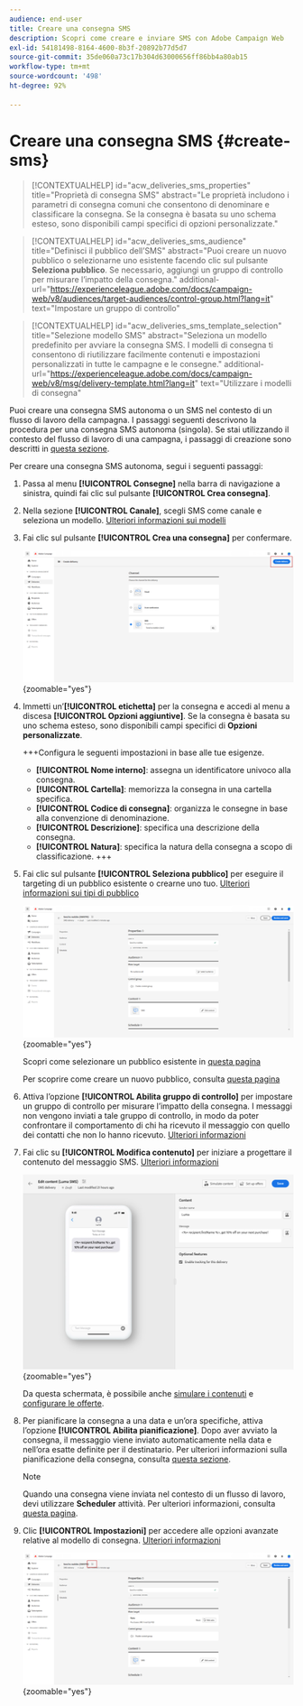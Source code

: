 ```yaml
---
audience: end-user
title: Creare una consegna SMS
description: Scopri come creare e inviare SMS con Adobe Campaign Web
exl-id: 54181498-8164-4600-8b3f-20892b77d5d7
source-git-commit: 35de060a73c17b304d63000656ff86bb4a80ab15
workflow-type: tm+mt
source-wordcount: '498'
ht-degree: 92%

---
```


# Creare una consegna SMS {#create-sms}

>[!CONTEXTUALHELP]
>id="acw_deliveries_sms_properties"
>title="Proprietà di consegna SMS"
>abstract="Le proprietà includono i parametri di consegna comuni che consentono di denominare e classificare la consegna. Se la consegna è basata su uno schema esteso, sono disponibili campi specifici di opzioni personalizzate."

>[!CONTEXTUALHELP]
>id="acw_deliveries_sms_audience"
>title="Definisci il pubblico dell’SMS"
>abstract="Puoi creare un nuovo pubblico o selezionarne uno esistente facendo clic sul pulsante **Seleziona pubblico**. Se necessario, aggiungi un gruppo di controllo per misurare l’impatto della consegna."
>additional-url="https://experienceleague.adobe.com/docs/campaign-web/v8/audiences/target-audiences/control-group.html?lang=it" text="Impostare un gruppo di controllo"

>[!CONTEXTUALHELP]
>id="acw_deliveries_sms_template_selection"
>title="Selezione modello SMS"
>abstract="Seleziona un modello predefinito per avviare la consegna SMS. I modelli di consegna ti consentono di riutilizzare facilmente contenuti e impostazioni personalizzati in tutte le campagne e le consegne."
>additional-url="https://experienceleague.adobe.com/docs/campaign-web/v8/msg/delivery-template.html?lang=it" text="Utilizzare i modelli di consegna"


Puoi creare una consegna SMS autonoma o un SMS nel contesto di un flusso di lavoro della campagna. I passaggi seguenti descrivono la procedura per una consegna SMS autonoma (singola). Se stai utilizzando il contesto del flusso di lavoro di una campagna, i passaggi di creazione sono descritti in [questa sezione](../workflows/activities/channels.md#create-a-delivery-in-a-campaign-workflow).


Per creare una consegna SMS autonoma, segui i seguenti passaggi:

1. Passa al menu **[!UICONTROL Consegne]** nella barra di navigazione a sinistra, quindi fai clic sul pulsante **[!UICONTROL Crea consegna]**.

1. Nella sezione **[!UICONTROL Canale]**, scegli SMS come canale e seleziona un modello. [Ulteriori informazioni sui modelli](../msg/delivery-template.md)

1. Fai clic sul pulsante **[!UICONTROL Crea una consegna]** per confermare.

   ![](assets/sms_create_1.png){zoomable="yes"}

1. Immetti un’**[!UICONTROL etichetta]** per la consegna e accedi al menu a discesa **[!UICONTROL Opzioni aggiuntive]**. Se la consegna è basata su uno schema esteso, sono disponibili campi specifici di **Opzioni personalizzate**.

   +++Configura le seguenti impostazioni in base alle tue esigenze.
   * **[!UICONTROL Nome interno]**: assegna un identificatore univoco alla consegna.
   * **[!UICONTROL Cartella]**: memorizza la consegna in una cartella specifica.
   * **[!UICONTROL Codice di consegna]**: organizza le consegne in base alla convenzione di denominazione.
   * **[!UICONTROL Descrizione]**: specifica una descrizione della consegna.
   * **[!UICONTROL Natura]**: specifica la natura della consegna a scopo di classificazione.
+++

1. Fai clic sul pulsante **[!UICONTROL Seleziona pubblico]** per eseguire il targeting di un pubblico esistente o crearne uno tuo. [Ulteriori informazioni sui tipi di pubblico](../audience/about-recipients.md)

   ![](assets/sms_create_2.png){zoomable="yes"}

   Scopri come selezionare un pubblico esistente in [questa pagina](../audience/add-audience.md)

   Per scoprire come creare un nuovo pubblico, consulta [questa pagina](../audience/one-time-audience.md)

1. Attiva l’opzione **[!UICONTROL Abilita gruppo di controllo]** per impostare un gruppo di controllo per misurare l’impatto della consegna. I messaggi non vengono inviati a tale gruppo di controllo, in modo da poter confrontare il comportamento di chi ha ricevuto il messaggio con quello dei contatti che non lo hanno ricevuto. [Ulteriori informazioni](../audience/control-group.md)

1. Fai clic su **[!UICONTROL Modifica contenuto]** per iniziare a progettare il contenuto del messaggio SMS. [Ulteriori informazioni](content-sms.md)

   ![](assets/sms_create_4.png){zoomable="yes"}

   Da questa schermata, è possibile anche [simulare i contenuti](../preview-test/preview-test.md) e [configurare le offerte](../msg/offers.md).

1. Per pianificare la consegna a una data e un’ora specifiche, attiva l’opzione **[!UICONTROL Abilita pianificazione]**. Dopo aver avviato la consegna, il messaggio viene inviato automaticamente nella data e nell’ora esatte definite per il destinatario. Per ulteriori informazioni sulla pianificazione della consegna, consulta [questa sezione](../msg/gs-deliveries.md#gs-schedule).

   >[!NOTE]
   >
   >Quando una consegna viene inviata nel contesto di un flusso di lavoro, devi utilizzare **Scheduler** attività. Per ulteriori informazioni, consulta [questa pagina](../workflows/activities/scheduler.md).

1. Clic **[!UICONTROL Impostazioni]** per accedere alle opzioni avanzate relative al modello di consegna. [Ulteriori informazioni](../advanced-settings/delivery-settings.md)

   ![](assets/sms_create_3.png){zoomable="yes"}
